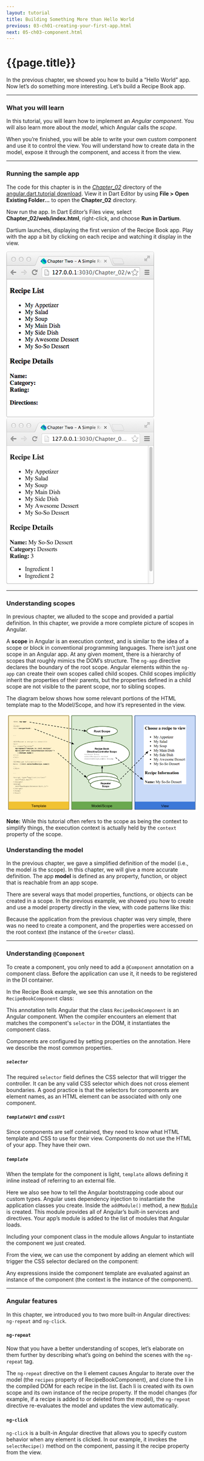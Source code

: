 ```yaml
---
layout: tutorial
title: Building Something More than Hello World
previous: 03-ch01-creating-your-first-app.html
next: 05-ch03-component.html
---
```


# {{page.title}}

<p>In the previous chapter, we showed you how to build a “Hello World”
app. Now let’s do something more interesting. Let’s build a Recipe Book
app.</p>

<hr />

<h3 id="what-you-will-learn">What you will learn</h3>
<p>In this tutorial, you will learn how to implement an
<em>Angular component</em>. You will also
learn more about the <em>model</em>, which Angular calls the
<em>scope</em>.</p>

<p>When you’re finished, you will be able to write your own custom
component and use it to control the view. You will understand how to
create data in the model, expose it through the component, and access
it from the view.</p>

<hr class="spacer" />

<h3 id="running-the-sample-app">Running the sample app</h3>
<p>The code for this chapter is in the
<em><a href="https://github.com/angular/angular.dart.tutorial/tree/master/Chapter_02">
  Chapter_02</a></em> directory of the
<a href="https://github.com/angular/angular.dart.tutorial/archive/master.zip">
  angular.dart.tutorial download</a>.
View it in Dart Editor by using <strong>File &gt; Open Existing Folder...</strong>
to open the <strong>Chapter_02</strong> directory. </p>

<p>Now run the app. In Dart Editor’s Files view, select
<strong>Chapter_02/web/index.html</strong>, right-click, and choose
<strong>Run in Dartium</strong>.</p>

<p>Dartium launches, displaying the first version of the Recipe Book app.
Play with the app a bit by clicking on each recipe and watching it
display in the view.</p>

<p><img src="img/ch02-1.png" alt="Dartium running the first Recipe Book app" />
<img src="img/ch02-2.png" alt="Recipe Book with a recipe selected" /></p>

<hr class="spacer" />

<h3 id="understanding-scopes">Understanding scopes</h3>
<p>In previous chapter, we alluded to the scope and provided a partial
definition. In this chapter, we provide a more complete picture of
scopes in Angular.</p>

<p>A <strong>scope</strong> in Angular is an execution context, and is
similar to the idea of a scope or block in conventional programming
languages. There isn’t just one scope in an Angular app. At any given
moment, there is a hierarchy of scopes that roughly mimics the DOM’s
structure. The <code>ng-app</code> directive declares the boundary of
the root scope. Angular elements within the <code>ng-app</code> can
create their own scopes called child scopes. Child scopes implicitly
inherit the properties of their parents, but the properties defined in a
child scope are not visible to the parent scope, nor to sibling
scopes.</p>

<p>The diagram below shows how some relevant portions of the HTML template
map to the Model/Scope, and how it’s represented in the view.</p>

<p><img src="img/scope_diagram.png" alt="scopes" /></p>

<aside class="alert alert-info">
<b>Note:</b>
While this tutorial often refers to the scope as being the context to simplify
things, the execution context is actually held by the <code>context</code> property
of the scope.
</aside>

<h3 id="understanding-the-model">Understanding the model</h3>
<p>In the previous chapter, we gave a simplified definition of the model
(i.e., the model <em>is</em> the scope). In this chapter, we will give a
more accurate definition. The app <strong>model</strong> is defined as
any property, function, or object that is reachable from an app
scope.</p>

<p>There are several ways that model properties, functions, or objects can
be created in a scope. In the previous example, we showed you how to
create and use a model property directly in the view, with code patterns
like this:</p>

<script type="template/code">
<input type="text" ng-model="name">
</script>

<p>Because the application from the previous chapter was very simple, there
was no need to create a component, and the properties were accessed on the
root context (the instance of the <code>Greeter</code> class).</p>

<hr class="spacer" />

<h3 id="understanding-controller">Understanding <code>@Component</code></h3>
<p>To create a component, you only need to add a <code>@Component</code>
annotation on a component class. Before the application can use it, it
needs to be registered in the DI container.</p>

<p>In the Recipe Book example, we see this annotation on the
<code>RecipeBookComponent</code> class:</p>

<script type="template/code">
@Component(
    selector: 'recipe-book',
    templateUrl: 'recipe_book.html')
class RecipeBookComponent {...}
</script>

<p>This annotation tells Angular that the class
<code>RecipeBookComponent</code> is an Angular component. When the
compiler encounters an element that matches the component's <code>selector</code>
in the DOM, it instantiates the component class.</p>

<p>Components are configured by setting properties on the annotation.
Here we describe the most common properties.</p>

<h5 id="selector"><code>selector</code></h5>
<p>The required <code>selector</code> field defines the CSS selector that
will trigger the controller. It can be any valid CSS selector which does
not cross element boundaries. A good practice is that the selectors for
components are element names, as an HTML element can be associated with only
one component.</p>

<h5 id="templateurl-and-cssurl"><code>templateUrl</code> and
<code>cssUrl</code></h5>
<p>Since components are self contained, they need to know what HTML
template and CSS to use for their view. Components do not use the HTML
of your app. They have their own.</p>

<h5 id="template"><code>template</code></h5>
<p>When the template for the component is light, <code>template</code> allows
defining it inline instead of referring to an external file.</p>

<p>Here we also see how to tell the Angular bootstrapping code about our
custom types. Angular uses dependency injection to instantiate the
application classes you create. Inside the
<code>addModule()</code></a> method, a new
<a href="https://docs.angulardart.org/#angular/di.Module"><code>Module</code></a>
is created. This module provides all of Angular’s
built-in services and directives. Your app’s module is added to the
list of modules that Angular loads.</p>

<script type="template/code">
class MyAppModule extends Module {
  MyAppModule() {
    bind(RecipeBookComponent);
  }
}

main() {
  applicationFactory()
      .addModule(new MyAppModule())
      .run();
}
</script>

<p>Including your component class in the module allows Angular to
instantiate the component we just created.</p>

<p>From the view, we can use the component by adding an element which
will trigger the CSS selector declared on the component:</p>

<script type="template/code">
<recipe-book></recipe-book>
</script>

<p>Any expressions inside the component template are evaluated against
an instance of the component (the context is the instance of the component).</p>

<hr class="spacer" />

<h3 id="angular-features">Angular features</h3>
<p>In this chapter, we introduced you to two more built-in Angular
directives: <code>ng-repeat</code> and <code>ng-click</code>.</p>

<h4 id="ng-repeat">
<code>ng-repeat</code></h4>
<p>Now that you have a better understanding of scopes, let’s elaborate on
them further by describing what’s going on behind the scenes with the
<code>ng-repeat</code> tag.</p>

<script type="template/code">
<ul>
  <li class="pointer"
      ng-repeat="recipe in recipes"
      ng-click="selectRecipe(recipe)">
    {% raw %}{{recipe.name}}{% endraw %}
  </li>
</ul>
</script>

<p>The <code>ng-repeat</code> directive on the li element causes Angular
to iterate over the model (the <code>recipes</code> property of
RecipeBookComponent), and clone the li in the compiled DOM for each
recipe in the list. Each li is created with its own scope and its own
instance of the recipe property. If the model changes (for example, if a
recipe is added to or deleted from the model), the
<code>ng-repeat</code> directive re-evaluates the model and updates the view
automatically.</p>

<h4 id="ng-click"><code>ng-click</code></h4>
<p><code>ng-click</code> is a built-in Angular directive that allows you
to specify custom behavior when any element is clicked. In our example,
it invokes the <code>selectRecipe()</code> method on the component,
passing it the recipe property from the view.</p>
